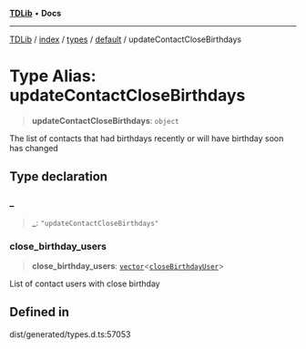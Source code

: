 [**TDLib**](../../../../../../README.md) • **Docs**

***

[TDLib](../../../../../../modules.md) / [index](../../../../../README.md) / [types](../../../README.md) / [default](../README.md) / updateContactCloseBirthdays

# Type Alias: updateContactCloseBirthdays

> **updateContactCloseBirthdays**: `object`

The list of contacts that had birthdays recently or will have birthday soon has changed

## Type declaration

### \_

> **\_**: `"updateContactCloseBirthdays"`

### close\_birthday\_users

> **close\_birthday\_users**: [`vector`](vector.md)\<[`closeBirthdayUser`](closeBirthdayUser-1.md)\>

List of contact users with close birthday

## Defined in

dist/generated/types.d.ts:57053
